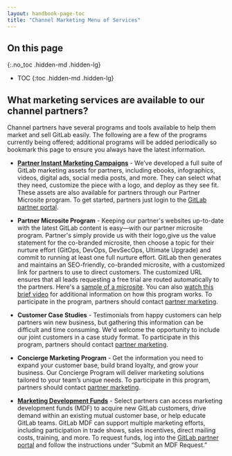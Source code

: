 ```yaml
---
layout: handbook-page-toc
title: "Channel Marketing Menu of Services"
---
```


## On this page
{:.no_toc .hidden-md .hidden-lg}

- TOC
{:toc .hidden-md .hidden-lg}

## What marketing services are available to our channel partners?
Channel partners have several programs and tools available to help them market and sell GitLab easily. The following are a few of the programs currently being offered; additional programs will be added periodically so bookmark this page to ensure you always have the latest information. 

*  **[Partner Instant Marketing Campaigns](https://about.gitlab.com/handbook/marketing/channel-marketing/instant-campaigns/)** - Weʼve developed a full suite of GitLab marketing assets for partners, including ebooks, infographics, videos, digital ads, social media posts, and more. They can select what they need, customize the piece with a logo, and deploy as they see fit. These assets are also available for partners through our Partner Microsite program. To get started, partners just login to the [GitLab partner portal](https://partners.gitlab.com/english/).

*  **Partner Microsite Program** - Keeping our partner's websites up-to-date with the latest GitLab content is easy—with our partner microsite program. Partner's simply provide us with their logo,give us the value statement for the co-branded microsite, then choose a topic for their nurture effort (GitOps, DevOps, DevSecOps, Ultimate Upgrade) and commit to running at least one full nurture effort. GitLab then generates and maintains an SEO-friendly, co-branded microsite, with a customized link for partners to use to direct customers. The customized URL ensures that all leads requesting a free trial are routed automatically to the partners. Here's a [sample of a microsite](https://learn.gitlab.com/gitlab-partner?utm_partnerid=insertID). You can also [watch this brief video](https://player.vimeo.com/video/676110066?h=a1f6bbbe0752zm/view?usp=sharing) for additional information on how this program works. To participate in the program, partners should contact [partner marketing](mailto:Partner-Marketing@gitlab.com). 

*  **Customer Case Studies** - Testimonials from happy customers can help partners win new business, but gathering this information can be difficult and time consuming. We'd welcome the opportunity to include our joint customers in a case study format. To participate in this program, partners should contact [partner marketing](mailto:Partner-Marketing@gitlab.com). 

* **Concierge Marketing Program** - Get the information you need to expand your customer base, build brand loyalty, and grow your business. Our Concierge Program will deliver marketing solutions tailored to your teamʼs unique needs. To participate in this program, partners should contact [partner marketing](mailto:Partner-Marketing@gitlab.com). 

*  **[Marketing Development Funds](https://about.gitlab.com/handbook/marketing/channel-marketing/#requesting-mdf-funds)** - Select partners can access marketing development funds (MDF) to acquire new GitLab customers, drive demand within an existing mutual customer base, or help educate GitLab teams. GitLab MDF can support multiple marketing efforts, including participation in trade shows, sales incentives, direct mailing costs, training, and more. To request funds, log into the [GitLab partner portal](https://partners.gitlab.com/english/) and follow the instructions under “Submit an MDF Request.”
